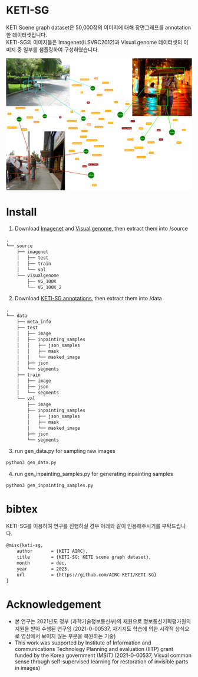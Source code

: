 # KETI-SG
KETI Scene graph dataset은 50,000장의 이미지에 대해 장면그래프를 annotation한 데이터셋입니다.  
KETI-SG의 이미지들은 Imagenet(ILSVRC2012)과 Visual genome 데이터셋의 이미지 중 일부를 샘플링하여 구성하였습니다.  

![main](KETI-SG.png)

# Install
1. Download [Imagenet](https://www.image-net.org) and [Visual genome](https://homes.cs.washington.edu/~ranjay/visualgenome/), then extract them into /source  
```
.  
└── source  
    ├── imagenet  
    │   ├── test  
    │   ├── train  
    │   └── val  
    └── visualgenome  
        ├── VG_100K  
        └── VG_100K_2  
```

2. Download [KETI-SG annotations](https://drive.google.com/file/d/1aWK8taUcZzvSLNv7XX5t34JsZxBefjp1/view?usp=drive_link), then extract them into /data
```
.  
└── data  
    ├── meta_info  
    ├── test  
    │   ├── image  
    │   ├── inpainting_samples  
    │   │   ├── json_samples  
    │   │   ├── mask  
    │   │   └── masked_image  
    │   ├── json  
    │   └── segments  
    ├── train  
    │   ├── image  
    │   ├── json  
    │   └── segments  
    └── val  
        ├── image  
        ├── inpainting_samples  
        │   ├── json_samples  
        │   ├── mask  
        │   └── masked_image  
        ├── json  
        └── segments  
```
3. run gen_data.py for sampling raw images
```python 
python3 gen_data.py 
```
4. run gen_inpainting_samples.py for generating inpainting samples
```python
python3 gen_inpainting_samples.py 
```

# bibtex
KETI-SG를 이용하여 연구를 진행하실 경우 아래와 같이 인용해주시기를 부탁드립니다.

```
@misc{keti-sg,
    author       = {KETI AIRC},
    title        = {KETI-SG: KETI scene graph dataset},
    month        = dec,
    year         = 2023,
    url          = {https://github.com/AIRC-KETI/KETI-SG}
}
```


# Acknowledgement
* 본 연구는 2021년도 정부 (과학기술정보통신부)의 재원으로 정보통신기획평가원의 지원을 받아 수행된 연구임 (2021-0-00537, 자기지도 학습에 의한 시각적 상식으로 영상에서 보이지 않는 부분을 복원하는 기술)  
* This work was supported by Institute of Information and communications Technology Planning and evaluation (IITP) grant funded by the Korea government (MSIT) (2021-0-00537, Visual common sense through self-supervised learning for restoration of invisible parts in images)